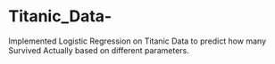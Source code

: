 # Titanic_Data-

Implemented Logistic Regression on Titanic Data to predict how many Survived Actually based on different parameters.
